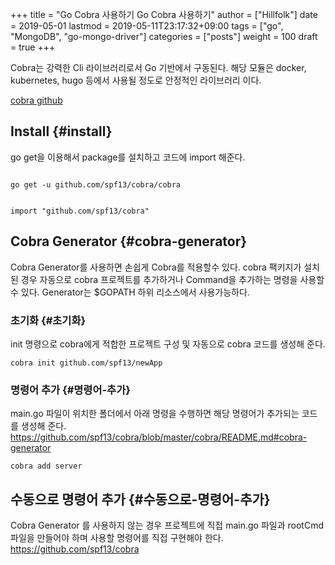 +++
title = "Go Cobra 사용하기 Go Cobra 사용하기"
author = ["Hillfolk"]
date = 2019-05-01
lastmod = 2019-05-11T23:17:32+09:00
tags = ["go", "MongoDB", "go-mongo-driver"]
categories = ["posts"]
weight = 100
draft = true
+++

Cobra는 강력한 Cli 라이브러리로서 Go 기반에서 구동된다. 해당 모듈은 docker, kubernetes, hugo 등에서 사용될 정도로 안정적인 라이브러리 이다.

[cobra github](https://github.com/spf13/cobra)


## Install {#install}

go get을 이용해서 package를 설치하고 코드에 import 해준다.

```nil

go get -u github.com/spf13/cobra/cobra

```

```nil

import "github.com/spf13/cobra"

```


## Cobra Generator {#cobra-generator}

Cobra Generator를 사용하면 손쉽게 Cobra를 적용할수 있다. cobra 팩키지가 설치된 경우 자동으로 cobra 프로젝트를 추가하거나 Command을 추가하는 명령을 사용할 수 있다.
Generator는 $GOPATH 하위 리소스에서 사용가능하다.


### 초기화 {#초기화}

init 명령으로 cobra에게 적합한 프로젝트 구성 및 자동으로 cobra 코드를 생성해 준다.

```nil
cobra init github.com/spf13/newApp
```


### 명령어 추가 {#명령어-추가}

main.go 파일이 위치한 폴더에서 아래 명령을 수행하면 해당 명령어가 추가되는 코드를 생성해 준다.
<https://github.com/spf13/cobra/blob/master/cobra/README.md#cobra-generator>

```nil
cobra add server
```


## 수동으로 명령어 추가 {#수동으로-명령어-추가}

Cobra Generator 를 사용하지 않는 경우 프로젝트에 직접 main.go 파일과 rootCmd 파일을 만들어야 하며 사용할 명령어를 직접 구현해야 한다.
<https://github.com/spf13/cobra>